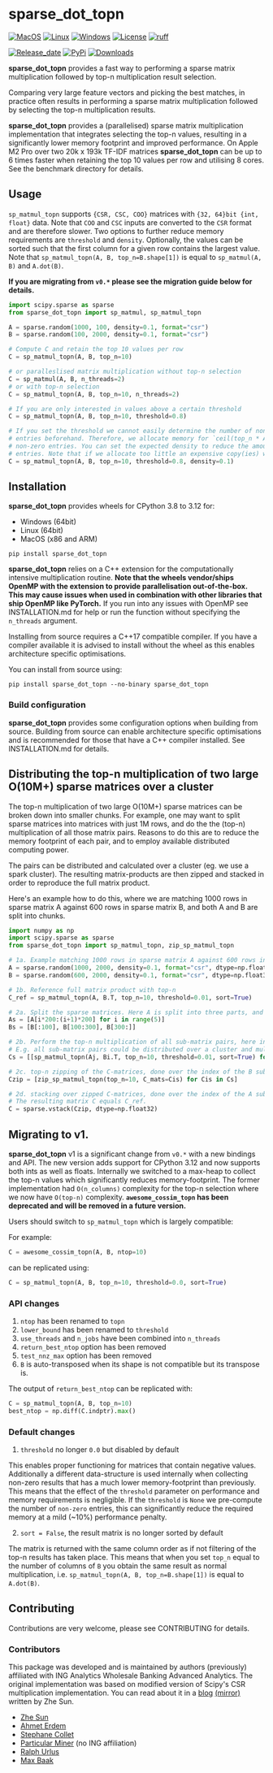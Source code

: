 # sparse\_dot\_topn

[![MacOS](https://github.com/ing-bank/sparse_dot_topn/actions/workflows/macos.yml/badge.svg)](https://github.com/ing-bank/sparse_dot_topn/actions/workflows/macos.yml)
[![Linux](https://github.com/ing-bank/sparse_dot_topn/actions/workflows/linux.yml/badge.svg)](https://github.com/ing-bank/sparse_dot_topn/actions/workflows/linux.yml)
[![Windows](https://github.com/ing-bank/sparse_dot_topn/actions/workflows/windows.yml/badge.svg)](https://github.com/ing-bank/sparse_dot_topn/actions/workflows/windows.yml)
[![License](https://img.shields.io/github/license/ing-bank/sparse_dot_topn)](https://github.com/ing-bank/sparse_dot_topn/blob/master/LICENSE)
[![ruff](https://img.shields.io/endpoint?url=https://raw.githubusercontent.com/charliermarsh/ruff/main/assets/badge/v1.json)](https://github.com/charliermarsh/ruff)


[![Release_date](https://img.shields.io/github/release-date/ing-bank/sparse_dot_topn)](https://github.com/ing-bank/sparse_dot_topn/releases)
[![PyPi](https://img.shields.io/pypi/v/sparse-dot-topn.svg)](https://pypi.org/project/sparse-dot-topn/)
[![Downloads](https://pepy.tech/badge/sparse_dot_topn)](https://pepy.tech/project/sparse_dot_topn)

**sparse\_dot\_topn** provides a fast way to performing a sparse matrix multiplication followed by top-n multiplication result selection.

Comparing very large feature vectors and picking the best matches, in practice often results in performing a sparse matrix multiplication followed by selecting the top-n multiplication results.

**sparse\_dot\_topn** provides a (parallelised) sparse matrix multiplication implementation that integrates selecting the top-n values, resulting in a significantly lower memory footprint and improved performance.
On Apple M2 Pro over two 20k x 193k TF-IDF matrices **sparse\_dot\_topn** can be up to 6 times faster when retaining the top 10 values per row and utilising 8 cores.
See the benchmark directory for details.

## Usage

`sp_matmul_topn` supports `{CSR, CSC, COO}` matrices with `{32, 64}bit {int, float}` data.
Note that `COO` and `CSC` inputs are converted to the `CSR` format and are therefore slower.
Two options to further reduce memory requirements are `threshold` and `density`.
Optionally, the values can be sorted such that the first column for a given row contains the largest value.
Note that `sp_matmul_topn(A, B, top_n=B.shape[1])` is equal to `sp_matmul(A, B)` and `A.dot(B)`.

**If you are migrating from `v0.*` please see the migration guide below for details.**

```python
import scipy.sparse as sparse
from sparse_dot_topn import sp_matmul, sp_matmul_topn

A = sparse.random(1000, 100, density=0.1, format="csr")
B = sparse.random(100, 2000, density=0.1, format="csr")

# Compute C and retain the top 10 values per row
C = sp_matmul_topn(A, B, top_n=10)

# or paralleslised matrix multiplication without top-n selection
C = sp_matmul(A, B, n_threads=2)
# or with top-n selection
C = sp_matmul_topn(A, B, top_n=10, n_threads=2)

# If you are only interested in values above a certain threshold
C = sp_matmul_topn(A, B, top_n=10, threshold=0.8)

# If you set the threshold we cannot easily determine the number of non-zero
# entries beforehand. Therefore, we allocate memory for `ceil(top_n * A.shap[0] * density)`
# non-zero entries. You can set the expected density to reduce the amount pre-allocated
# entries. Note that if we allocate too little an expensive copy(ies) will need to hapen.
C = sp_matmul_topn(A, B, top_n=10, threshold=0.8, density=0.1)
```

## Installation

**sparse\_dot\_topn** provides wheels for CPython 3.8 to 3.12 for:

* Windows (64bit)
* Linux (64bit)
* MacOS (x86 and ARM)

```shell
pip install sparse_dot_topn
```

**sparse\_dot\_topn** relies on a C++ extension for the computationally intensive multiplication routine.
**Note that the wheels vendor/ships OpenMP with the extension to provide parallelisation out-of-the-box.**
**This may cause issues when used in combination with other libraries that ship OpenMP like PyTorch.**
If you run into any issues with OpenMP see INSTALLATION.md for help or run the function without specifying the `n_threads` argument.

Installing from source requires a C++17 compatible compiler.
If you have a compiler available it is advised to install without the wheel as this enables architecture specific optimisations.

You can install from source using:

```shell
pip install sparse_dot_topn --no-binary sparse_dot_topn
```

### Build configuration

**sparse\_dot\_topn** provides some configuration options when building from source.
Building from source can enable architecture specific optimisations and is recommended for those that have a C++ compiler installed.
See INSTALLATION.md for details.

## Distributing the top-n multiplication of two large O(10M+) sparse matrices over a cluster

The top-n multiplication of two large O(10M+) sparse matrices can be broken down into smaller chunks.
For example, one may want to split sparse matrices into matrices with just 1M rows, and do the
the (top-n) multiplication of all those matrix pairs.
Reasons to do this are to reduce the memory footprint of each pair, and to employ available distributed computing power.

The pairs can be distributed and calculated over a cluster (eg. we use a spark cluster).
The resulting matrix-products are then zipped and stacked in order to reproduce the full matrix product.

Here's an example how to do this, where we are matching 1000 rows in sparse matrix A against 600 rows in sparse matrix B,
and both A and B are split into chunks.

```python
import numpy as np
import scipy.sparse as sparse
from sparse_dot_topn import sp_matmul_topn, zip_sp_matmul_topn

# 1a. Example matching 1000 rows in sparse matrix A against 600 rows in sparse matrix B.
A = sparse.random(1000, 2000, density=0.1, format="csr", dtype=np.float32, random_state=rng)
B = sparse.random(600, 2000, density=0.1, format="csr", dtype=np.float32, random_state=rng)

# 1b. Reference full matrix product with top-n
C_ref = sp_matmul_topn(A, B.T, top_n=10, threshold=0.01, sort=True)

# 2a. Split the sparse matrices. Here A is split into three parts, and B into five parts.
As = [A[i*200:(i+1)*200] for i in range(5)]
Bs = [B[:100], B[100:300], B[300:]]

# 2b. Perform the top-n multiplication of all sub-matrix pairs, here in a double loop.
# E.g. all sub-matrix pairs could be distributed over a cluster and multiplied there.
Cs = [[sp_matmul_topn(Aj, Bi.T, top_n=10, threshold=0.01, sort=True) for Bi in Bs] for Aj in As]

# 2c. top-n zipping of the C-matrices, done over the index of the B sub-matrices.
Czip = [zip_sp_matmul_topn(top_n=10, C_mats=Cis) for Cis in Cs]

# 2d. stacking over zipped C-matrices, done over the index of the A sub-matrices
# The resulting matrix C equals C_ref.
C = sparse.vstack(Czip, dtype=np.float32)
```

## Migrating to v1.

**sparse\_dot\_topn** v1 is a significant change from `v0.*` with a new bindings and API.
The new version adds support for CPython 3.12 and now supports both ints as well as floats.
Internally we switched to a max-heap to collect the top-n values which significantly reduces memory-footprint.
The former implementation had `O(n_columns)` complexity for the top-n selection where we now have `O(top-n)` complexity.
**`awesome_cossim_topn` has been deprecated and will be removed in a future version.**

Users should switch to `sp_matmul_topn` which is largely compatible:

For example:

```python
C = awesome_cossim_topn(A, B, ntop=10)
```

can be replicated using:

```python
C = sp_matmul_topn(A, B, top_n=10, threshold=0.0, sort=True)
```

### API changes
1. `ntop` has been renamed to `topn`
2. `lower_bound` has been renamed to `threshold`
3. `use_threads` and `n_jobs` have been combined into `n_threads`
4. `return_best_ntop` option has been removed
5. `test_nnz_max` option has been removed
6. `B` is auto-transposed when its shape is not compatible but its transpose is.

The output of `return_best_ntop` can be replicated with:

```python
C = sp_matmul_topn(A, B, top_n=10)
best_ntop = np.diff(C.indptr).max()
```

### Default changes

1. `threshold` no longer `0.0` but disabled by default

This enables proper functioning for matrices that contain negative values.
Additionally a different data-structure is used internally when collecting non-zero results that has a much lower memory-footprint than previously.
This means that the effect of the `threshold` parameter on performance and memory requirements is negligible. 
If the `threshold` is `None` we pre-compute the number of `non-zero` entries, this can significantly reduce the required memory at a mild (~10%) performance penalty.

2. `sort = False`, the result matrix is no longer sorted by default

The matrix is returned with the same column order as if not filtering of the top-n results has taken place.
This means that when you set `top_n` equal to the number of columns of `B` you obtain the same result as normal multiplication,
i.e. `sp_matmul_topn(A, B, top_n=B.shape[1])` is equal to `A.dot(B)`.

## Contributing

Contributions are very welcome, please see CONTRIBUTING for details.

### Contributors

This package was developed and is maintained by authors (previously) affiliated with ING Analytics Wholesale Banking Advanced Analytics.
The original implementation was based on modified version of Scipy's CSR multiplication implementation.
You can read about it in a [blog](https://medium.com/@ingwbaa/https-medium-com-ingwbaa-boosting-selection-of-the-most-similar-entities-in-large-scale-datasets-450b3242e618) [(mirror)](https://www.sun-analytics.nl/posts/2017-07-26-boosting-selection-of-most-similar-entities-in-large-scale-datasets/) written by Zhe Sun.

* [Zhe Sun](https://github.com/ymwdalex/)
* [Ahmet Erdem](https://github.com/aerdem4)
* [Stephane Collet](https://github.com/stephanecollot)
* [Particular Miner](https://github.com/ParticularMiner) (no ING affiliation)
* [Ralph Urlus](https://github.com/RUrlus)
* [Max Baak](https://github.com/mbaak)
